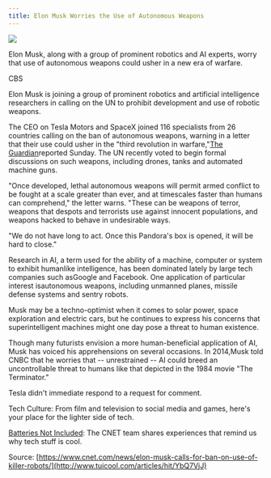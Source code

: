 ```yaml
---
title: Elon Musk Worries the Use of Autonomous Weapons
---
```


![](http://img0.tuicool.com/iMV3qy6.jpg!web)

Elon Musk, along with a group of prominent robotics and AI experts, worry that use of autonomous weapons could usher in a new era of warfare.

CBS

Elon Musk is joining a group of prominent robotics and artificial intelligence researchers in calling on the UN to prohibit development and use of robotic weapons.

The CEO on Tesla Motors and SpaceX joined 116 specialists from 26 countries calling on the ban of autonomous weapons, warning in a letter that their use could usher in the "third revolution in warfare,"[The Guardian](https://www.theguardian.com/technology/2017/aug/20/elon-musk-killer-robots-experts-outright-ban-lethal-autonomous-weapons-war)reported Sunday. The UN recently voted to begin formal discussions on such weapons, including drones, tanks and automated machine guns.

"Once developed, lethal autonomous weapons will permit armed conflict to be fought at a scale greater than ever, and at timescales faster than humans can comprehend," the letter warns. "These can be weapons of terror, weapons that despots and terrorists use against innocent populations, and weapons hacked to behave in undesirable ways.

"We do not have long to act. Once this Pandora's box is opened, it will be hard to close."

Research in AI, a term used for the ability of a machine, computer or system to exhibit humanlike intelligence, has been dominated lately by large tech companies such asGoogle and Facebook. One application of particular interest isautonomous weapons, including unmanned planes, missile defense systems and sentry robots.

Musk may be a techno-optimist when it comes to solar power, space exploration and electric cars, but he continues to express his concerns that superintelligent machines might one day pose a threat to human existence.

Though many futurists envision a more human-beneficial application of AI, Musk has voiced his apprehensions on several occasions. In 2014,Musk told CNBC that he worries that -- unrestrained -- AI could breed an uncontrollable threat to humans like that depicted in the 1984 movie "The Terminator."

Tesla didn't immediate respond to a request for comment.

Tech Culture: From film and television to social media and games, here's your place for the lighter side of tech.

[Batteries Not Included](https://www.cnet.com/batteries-not-included/): The CNET team shares experiences that remind us why tech stuff is cool.



Source: [https://www.cnet.com/news/elon-musk-calls-for-ban-on-use-of-killer-robots/](http://www.tuicool.com/articles/hit/YbQ7VjJ)


